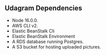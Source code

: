 ## Udagram Dependencies

- Node 16.0.0.
- AWS CLI v2.
- Elastic BeanStalk Cli
- Elastic BeanStalk Environment
- A RDS database running Postgres.
- A S3 bucket for hosting uploaded pictures.